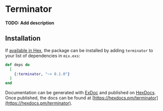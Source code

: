 # Terminator

**TODO: Add description**

## Installation

If [available in Hex](https://hex.pm/docs/publish), the package can be installed
by adding `terminator` to your list of dependencies in `mix.exs`:

```elixir
def deps do
  [
    {:terminator, "~> 0.1.0"}
  ]
end
```

Documentation can be generated with [ExDoc](https://github.com/elixir-lang/ex_doc)
and published on [HexDocs](https://hexdocs.pm). Once published, the docs can
be found at [https://hexdocs.pm/terminator](https://hexdocs.pm/terminator).

